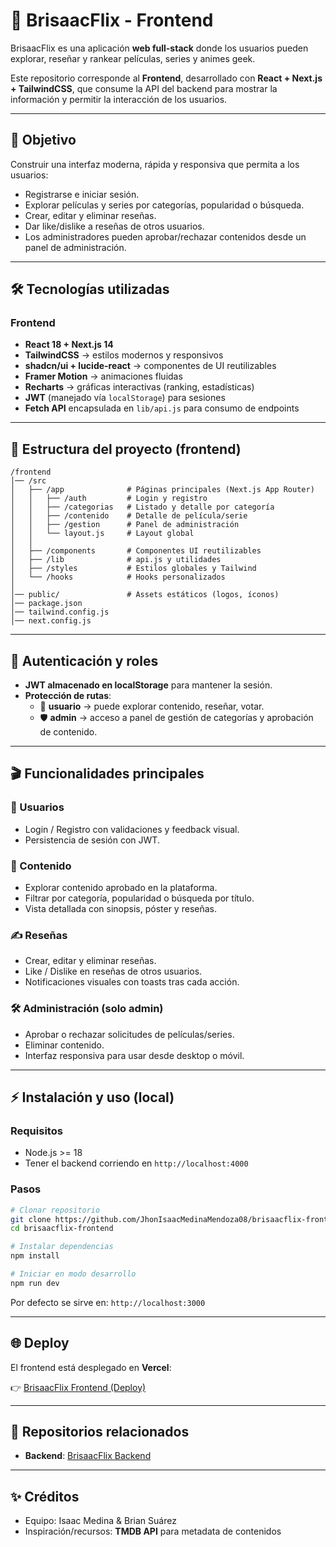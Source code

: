 # 🎥 BrisaacFlix - Frontend  

BrisaacFlix es una aplicación **web full-stack** donde los usuarios pueden explorar, reseñar y rankear películas, series y animes geek.  

Este repositorio corresponde al **Frontend**, desarrollado con **React + Next.js + TailwindCSS**, que consume la API del backend para mostrar la información y permitir la interacción de los usuarios.  

---

## 🚀 Objetivo  

Construir una interfaz moderna, rápida y responsiva que permita a los usuarios:  

- Registrarse e iniciar sesión.  
- Explorar películas y series por categorías, popularidad o búsqueda.  
- Crear, editar y eliminar reseñas.  
- Dar like/dislike a reseñas de otros usuarios.  
- Los administradores pueden aprobar/rechazar contenidos desde un panel de administración.  

---

## 🛠️ Tecnologías utilizadas  

### Frontend  
- **React 18 + Next.js 14**  
- **TailwindCSS** → estilos modernos y responsivos  
- **shadcn/ui + lucide-react** → componentes de UI reutilizables  
- **Framer Motion** → animaciones fluidas  
- **Recharts** → gráficas interactivas (ranking, estadísticas)  
- **JWT** (manejado vía `localStorage`) para sesiones  
- **Fetch API** encapsulada en `lib/api.js` para consumo de endpoints  

---

## 📂 Estructura del proyecto (frontend)  

```text
/frontend
│── /src
│   ├── /app              # Páginas principales (Next.js App Router)
│   │   ├── /auth         # Login y registro
│   │   ├── /categorias   # Listado y detalle por categoría
│   │   ├── /contenido    # Detalle de película/serie
│   │   ├── /gestion      # Panel de administración
│   │   └── layout.js     # Layout global
│   │
│   ├── /components       # Componentes UI reutilizables
│   ├── /lib              # api.js y utilidades
│   ├── /styles           # Estilos globales y Tailwind
│   └── /hooks            # Hooks personalizados
│
│── public/               # Assets estáticos (logos, íconos)
│── package.json
│── tailwind.config.js
│── next.config.js
```

---

## 🔐 Autenticación y roles  

- **JWT almacenado en localStorage** para mantener la sesión.  
- **Protección de rutas**:  
  - 👤 **usuario** → puede explorar contenido, reseñar, votar.  
  - 🛡️ **admin** → acceso a panel de gestión de categorías y aprobación de contenido.  

---

## 🎬 Funcionalidades principales  

### 📱 Usuarios  
- Login / Registro con validaciones y feedback visual.  
- Persistencia de sesión con JWT.  

### 🎥 Contenido  
- Explorar contenido aprobado en la plataforma.  
- Filtrar por categoría, popularidad o búsqueda por título.  
- Vista detallada con sinopsis, póster y reseñas.  

### ✍️ Reseñas  
- Crear, editar y eliminar reseñas.  
- Like / Dislike en reseñas de otros usuarios.  
- Notificaciones visuales con toasts tras cada acción.  

### 🛠️ Administración (solo admin)  
- Aprobar o rechazar solicitudes de películas/series.  
- Eliminar contenido.  
- Interfaz responsiva para usar desde desktop o móvil.  

---

## ⚡ Instalación y uso (local)  

### Requisitos  
- Node.js >= 18  
- Tener el backend corriendo en `http://localhost:4000`  

### Pasos  

```bash
# Clonar repositorio
git clone https://github.com/JhonIsaacMedinaMendoza08/brisaacflix-frontend.git
cd brisaacflix-frontend

# Instalar dependencias
npm install

# Iniciar en modo desarrollo
npm run dev
```

Por defecto se sirve en: `http://localhost:3000`  

---

## 🌐 Deploy  

El frontend está desplegado en **Vercel**:  

👉 [BrisaacFlix Frontend (Deploy)](brisaacflix-frontend.vercel.app/)  

---

## 🔗 Repositorios relacionados  

- **Backend**: [BrisaacFlix Backend](https://github.com/JhonIsaacMedinaMendoza08/BrisaacFlix-backend)  

---

## ✨ Créditos  

- Equipo: Isaac Medina & Brian Suárez  
- Inspiración/recursos: **TMDB API** para metadata de contenidos  
